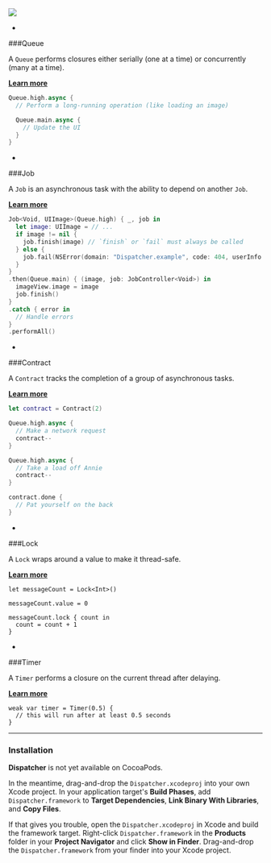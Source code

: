 <img src="http://i.imgur.com/sEM1zbl.jpg"/>

-

###Queue

A `Queue` performs closures either serially (one at a time) or concurrently (many at a time).

[**Learn more**]()

```Swift
Queue.high.async {
  // Perform a long-running operation (like loading an image)

  Queue.main.async {
    // Update the UI
  }
}
```

-

###Job

A `Job` is an asynchronous task with the ability to depend on another `Job`. 

[**Learn more**]()

```Swift
Job<Void, UIImage>(Queue.high) { _, job in
  let image: UIImage = // ...
  if image != nil {
    job.finish(image) // `finish` or `fail` must always be called
  } else {
    job.fail(NSError(domain: "Dispatcher.example", code: 404, userInfo: nil))
  }
}
.then(Queue.main) { (image, job: JobController<Void>) in
  imageView.image = image
  job.finish()
}
.catch { error in
  // Handle errors
}
.performAll()
```

-

###Contract

A `Contract` tracks the completion of a group of asynchronous tasks. 

[**Learn more**]()

```Swift
let contract = Contract(2)

Queue.high.async {
  // Make a network request
  contract--
}

Queue.high.async {
  // Take a load off Annie
  contract--
}

contract.done {
  // Pat yourself on the back
}
```

-

###Lock

A `Lock` wraps around a value to make it thread-safe. 

[**Learn more**]()

```
let messageCount = Lock<Int>()

messageCount.value = 0

messageCount.lock { count in
  count = count + 1
}
```

-

###Timer

A `Timer` performs a closure on the current thread after delaying. 

[**Learn more**]()

```
weak var timer = Timer(0.5) {
  // this will run after at least 0.5 seconds
}
```

---

### Installation

**Dispatcher** is not yet available on CocoaPods.

In the meantime, drag-and-drop the `Dispatcher.xcodeproj` into your own Xcode project. In your application target's **Build Phases**, add `Dispatcher.framework` to **Target Dependencies**, **Link Binary With Libraries**, and **Copy Files**.

If that gives you trouble, open the `Dispatcher.xcodeproj` in Xcode and build the framework target. Right-click `Dispatcher.framework` in the **Products** folder in your **Project Navigator** and click **Show in Finder**. Drag-and-drop the `Dispatcher.framework` from your finder into your Xcode project.
